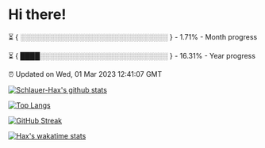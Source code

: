 # Hi there!

⏳ { ░░░░░░░░░░░░░░░░░░░░░░░░░░░░░░ } - 1.71% - Month progress

⏳ { ████░░░░░░░░░░░░░░░░░░░░░░░░░░ } - 16.31% - Year progress

⏰ Updated on Wed, 01 Mar 2023 12:41:07 GMT


[![Schlauer-Hax's github stats](https://github-readme-stats.vercel.app/api?username=Schlauer-Hax&show_icons=true&theme=dark&count_private=true)](https://github.com/Schlauer-Hax)


[![Top Langs](https://github-readme-stats.vercel.app/api/top-langs/?username=Schlauer-Hax&layout=compact&theme=dark)](https://github.com/Schlauer-Hax?tab=repositories)

[![GitHub Streak](https://streak-stats.demolab.com?user=Schlauer-Hax&theme=dark)](https://git.io/streak-stats)

[![Hax's wakatime stats](https://github-readme-stats.vercel.app/api/wakatime?username=Hax&theme=dark)](https://wakatime.com/@Hax)

